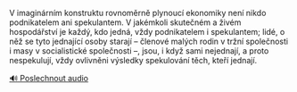 
V imaginárním konstruktu rovnoměrně plynoucí ekonomiky není nikdo podnikatelem ani spekulantem. V jakémkoli skutečném a živém hospodářství je každý, kdo jedná, vždy podnikatelem i spekulantem; lidé, o něž se tyto jednající osoby starají – členové malých rodin v tržní společnosti i masy v socialistické společnosti –, jsou, i když sami nejednají, a proto nespekulují, vždy ovlivněni výsledky spekulování těch, kteří jednají.

[🔊 Poslechnout audio](/data/7-paragraphs/audio/chapter_49/para_001-V-imaginrnm-konstruktu-rovnomrn-plynouc-ekono.mp3)
